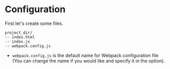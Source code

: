 # Configuration

First let's create some files.

```
project_dir/
-- index.html
-- index.js
-- webpack.config.js
```

* `webpack.config.js` is the default name for Webpack configuration file (You can change the name if you would like and specify it in the option).



